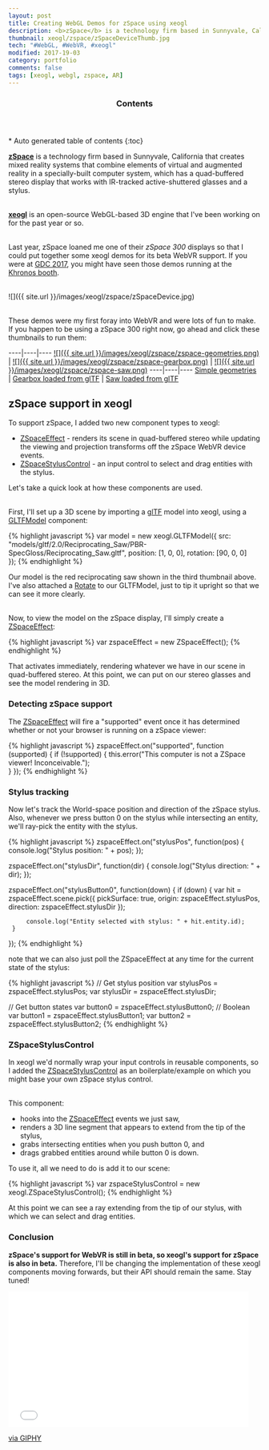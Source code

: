 ```yaml
---
layout: post
title: Creating WebGL Demos for zSpace using xeogl 
description: <b>zSpace</b> is a technology firm based in Sunnyvale, California that combines elements of VR and AR in a specially-built computer system.<br><br>In 2017, I partnered with zSpace to develop WebGL-based demos on the <b>zSpace 300</b> system using <b>xeogl</b>, an open source library I created for 3D visualization in the browser.
thumbnail: xeogl/zspace/zSpaceDeviceThumb.jpg
tech: "#WebGL, #WebVR, #xeogl"
modified: 2017-19-03
category: portfolio
comments: false
tags: [xeogl, webgl, zspace, AR]
---
```


<section id="table-of-contents" class="toc">
  <header>
    <h3>Contents</h3>
  </header>
<div id="drawer" markdown="1">
*  Auto generated table of contents
{:toc}
</div>
</section><!-- /#table-of-contents -->

[**zSpace**](http://zspace.com) is a technology firm based in Sunnyvale, California that creates mixed reality systems that combine elements of virtual and augmented reality in a specially-built computer system, which has a quad-buffered stereo display that works with IR-tracked active-shuttered glasses and a stylus. 

<br>[**xeogl**](http://xeogl.org) is an open-source WebGL-based 3D engine that I've been working on for the past year or so. 

<br>Last year, zSpace loaned me one of their *zSpace 300* displays so that I could put together some xeogl demos for its beta WebVR support. If you were at [GDC 2017](www.gdconf.co), you might have seen those demos running at the [Khronos booth](https://www.khronos.org/news/events/gdc-2017#gdc2017_booth).

<br>
 ![]({{ site.url }}/images/xeogl/zspace/zSpaceDevice.jpg)
 
 <br>These demos were my first foray into WebVR and were lots of fun to make. If you happen to be using a zSpace 300 right now, go ahead and click these thumbnails to run them: 
 <br>
 
 ----|----|----
 [![]({{ site.url }}/images/xeogl/zspace/zspace-geometries.png)](http://xeogl.org/examples/#effects_zspace_geometries) | [![]({{ site.url }}/images/xeogl/zspace/zspace-gearbox.png)](http://xeogl.org/examples/#effects_zspace_gearbox) | [![]({{ site.url }}/images/xeogl/zspace/zspace-saw.png)](http://xeogl.org/examples/#effects_zspace_ReciprocatingSaw) 
 ----|----|----
 [Simple geometries](http://xeogl.org/examples/#effects_zspace_geometries) | [Gearbox loaded from glTF](http://xeogl.org/examples/#effects_zspace_gearbox) | [Saw loaded from glTF](http://xeogl.org/examples/#effects_zspace_ReciprocatingSaw)
 
## zSpace support in xeogl 
 
 To support zSpace, I added two new component types to xeogl: 
 
 * [ZSpaceEffect](http://xeogl.org/docs/classes/ZSpaceEffect.html) - renders its scene in quad-buffered stereo while updating the viewing and projection transforms off the zSpace WebVR device events.
 * [ZSpaceStylusControl](http://xeogl.org/docs/classes/ZSpaceStylusControl.html) - an input control to select and drag entities with the stylus. 
 
 Let's take a quick look at how these components are used.
  
<br>First, I'll set up a 3D scene by importing a [glTF](https://github.com/KhronosGroup/glTF) model into xeogl, using a [GLTFModel](http://xeogl.org/docs/classes/GLTFModel.html) component:

 {% highlight javascript %}
 var model = new xeogl.GLTFModel({
    src: "models/gltf/2.0/Reciprocating_Saw/PBR-SpecGloss/Reciprocating_Saw.gltf",
    position: [1, 0, 0],
    rotation: [90, 0, 0]    
 });
 {% endhighlight %}

 Our model is the red reciprocating saw shown in the third thumbnail above. I've also attached a [Rotate](http://xeogl.org/docs/classes/Rotate.html) to our GLTFModel, just to tip it upright so that we can see it more clearly.
 
 <br>Now, to view the model on the zSpace display, I'll simply create a [ZSpaceEffect](http://xeogl.org/docs/classes/ZSpaceEffect.html):

 {% highlight javascript %}
 var zspaceEffect = new ZSpaceEffect();
 {% endhighlight %}

 That activates immediately, rendering whatever we have in our scene in quad-buffered stereo. At this point, we can put on our stereo glasses and see the model rendering in 3D. 

### Detecting zSpace support
 
 The [ZSpaceEffect](http://xeogl.org/docs/classes/ZSpaceEffect.html) will fire a "supported" event once it has determined whether or not your browser is running on a zSpace viewer:
 
 {% highlight javascript %}
 zspaceEffect.on("supported", function (supported) {
     if (!supported) { 
         this.error("This computer is not a ZSpace viewer! Inconceivable.");           
     }
 });
 {% endhighlight %}

### Stylus tracking
 
 Now let's track the World-space position and direction of the zSpace stylus. Also, whenever we press button 0 on the stylus while intersecting an entity, we'll ray-pick the entity with the stylus.
  
 {% highlight javascript %}
 zspaceEffect.on("stylusPos", function(pos) { 
     console.log("Stylus position: " + pos);
 });
    
 zspaceEffect.on("stylusDir", function(dir) { 
     console.log("Stylus direction: " + dir);
 });
 
 zspaceEffect.on("stylusButton0", function(down) { 
     if (down) {
         var hit = zspaceEffect.scene.pick({
             pickSurface: true,
             origin: zspaceEffect.stylusPos,
             direction: zspaceEffect.stylusDir
         });
  
         console.log("Entity selected with stylus: " + hit.entity.id);
     }
 });
 {% endhighlight %}

 note that we can also just poll the ZSpaceEffect at any time for the current state of the stylus:
 
 {% highlight javascript %}
 // Get stylus position
 var stylusPos = zspaceEffect.stylusPos;
 var stylusDir = zspaceEffect.stylusDir;
 
 // Get button states
 var button0 = zspaceEffect.stylusButton0; // Boolean
 var button1 = zspaceEffect.stylusButton1;
 var button2 = zspaceEffect.stylusButton2;
 {% endhighlight %}

### ZSpaceStylusControl
  
 In xeogl we'd normally wrap your input controls in reusable components, so I added the [ZSpaceStylusControl](http://xeogl.org/docs/classes/ZSpaceStylusControl.html) as an boilerplate/example on which you might base your own zSpace stylus control. 
   
 <br>This component:

 * hooks into the [ZSpaceEffect](http://xeogl.org/docs/classes/ZSpaceEffect.html) events we just saw,  
 * renders a 3D line segment that appears to extend from the tip of the stylus,
 * grabs intersecting entities when you push button 0, and 
 * drags grabbed entities around while button 0 is down.

 To use it, all we need to do is add it to our scene:
   
 {% highlight javascript %}
 var zspaceStylusControl = new xeogl.ZSpaceStylusControl();
 {% endhighlight %}

 At this point we can see a ray extending from the tip of our stylus, with which we can select and drag entities.
  
### Conclusion

**zSpace's support for WebVR is still in beta, so xeogl's support for zSpace is also in beta.** Therefore, I'll be changing the implementation of these xeogl components moving forwards, but their API should remain the same. Stay tuned!

<iframe src="//giphy.com/embed/mRdkHVQ1NdUWc" width="480" height="270" frameBorder="0" class="giphy-embed" allowFullScreen></iframe><p><a href="http://giphy.com/gifs/mRdkHVQ1NdUWc">via GIPHY</a></p>

